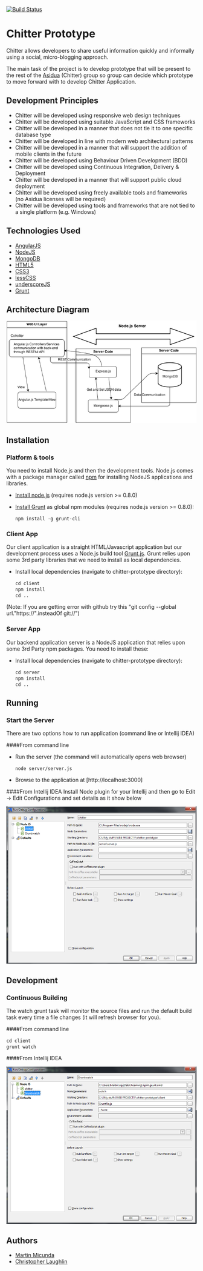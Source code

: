 [![Build Status](https://secure.travis-ci.org/martinmicunda/chitter-prototype.png)](http://travis-ci.org/martinmicunda/chitter-prototype)

Chitter Prototype
=================

Chitter allows developers to share useful information quickly and informally using a social, micro-blogging approach.

The main task of the project is to develop prototype that will be present to the rest of the [Asidua](http://asidua.com/) (Chitter) group so group can decide which prototype to move forward with to develop Chitter Application.

Development Principles
----------------------

+ Chitter will be developed using responsive web design techniques
+ Chitter will be developed using suitable JavaScript and CSS frameworks
+ Chitter will be developed in a manner that does not tie it to one specific database type
+ Chitter will be developed in line with modern web architectural patterns
+ Chitter will be developed in a manner that will support the addition of mobile clients in the future
+ Chitter will be developed using Behaviour Driven Development (BDD)
+ Chitter will be developed using Continuous Integration, Delivery & Deployment
+ Chitter will be developed in a manner that will support public cloud deployment
+ Chitter will be developed using freely available tools and frameworks (no Asidua licenses will be required)
+ Chitter will be developed using tools and frameworks that are not tied to a single platform (e.g. Windows)

Technologies Used
------------------
+ [AngularJS](http://angularjs.org/)
+ [NodeJS](http://nodejs.org/)
+ [MongoDB](http://www.mongodb.org/)
+ [HTML5](http://www.w3.org/TR/2011/WD-html5-20110525/)
+ [CSS3](http://www.w3.org/TR/2001/WD-css3-roadmap-20010523/)
+ [lessCSS](http://lesscss.org/)
+ [underscoreJS](http://underscorejs.org/) 
+ [Grunt](http://gruntjs.com/)

Architecture Diagram
--------------------

![Chitter Architecture Diagram](/resources/diagrams/architecture_diagram.png "Chitter Architecture Diagram")

Installation
----------------------

### Platform & tools

You need to install Node.js and then the development tools. Node.js comes with a package manager called [npm](http://npmjs.org) for installing NodeJS applications and libraries.
* [Install node.js](http://nodejs.org/download/) (requires node.js version >= 0.8.0)
* [Install Grunt](http://gruntjs.com/) as global npm modules (requires node.js version >= 0.8.0):

    ```
    npm install -g grunt-cli
    ```

### Client App

Our client application is a straight HTML/Javascript application but our development process uses a Node.js build tool
[Grunt.js](gruntjs.com). Grunt relies upon some 3rd party libraries that we need to install as local dependencies.

* Install local dependencies (navigate to chitter-prototype directory):

    ```
    cd client
    npm install
    cd ..
    ```

(Note: If you are getting error with github try this "git config --global url."https://".insteadOf git://")

### Server App

Our backend application server is a NodeJS application that relies upon some 3rd Party npm packages. You need to install these:

* Install local dependencies (navigate to chitter-prototype directory):

    ```
    cd server
    npm install
    cd ..
    ```

Running
----------------------

### Start the Server

There are two options how to run application (command line or Intellij IDEA)

####From command line
* Run the server (the command will automatically opens web browser)

    ```
    node server/server.js    
    ```

* Browse to the application at [http://localhost:3000]

####From Intellij IDEA
Install Node plugin for your Intellij and then go to Edit -> Edit Configurations and set details as it show below 

![Run Chitter Server from Intellij IDEA](/resources/images/node_server.png "Run Chitter Server from Intellij IDEA")

Development
----------------------

### Continuous Building
The watch grunt task will monitor the source files and run the default build task every time a file changes (it will refresh browser for you).

####From command line

```
cd client
grunt watch 
```

####From Intellij IDEA

![Run Grunt watch task](/resources/images/grunt_watch.png "Run Grunt watch task")

Authors
-------
+ [Martin Micunda](https://github.com/martinmicunda)
+ [Christopher Laughlin](https://github.com/chrislaughlin)

